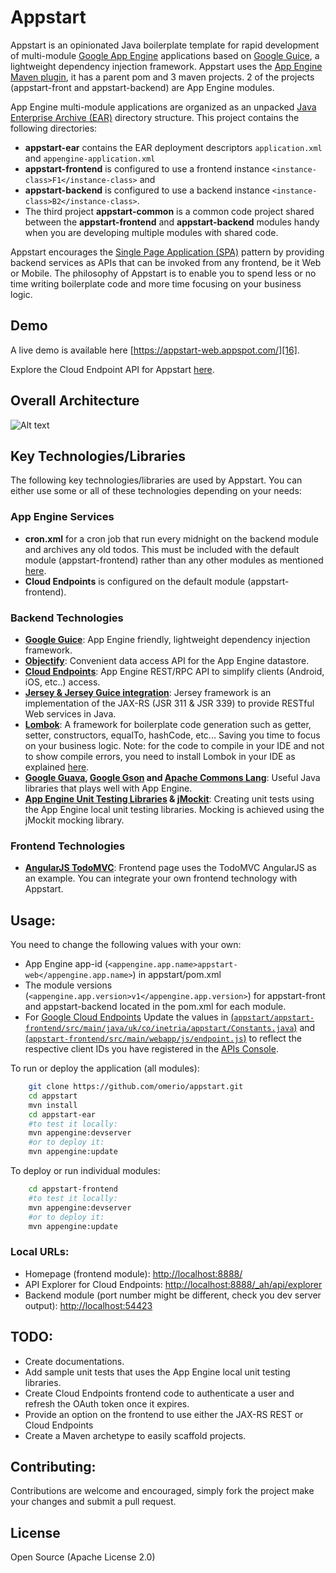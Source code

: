 Appstart
========

Appstart is an opinionated Java boilerplate template for rapid development of multi-module [Google App Engine][1] applications based on [Google Guice][2], a lightweight dependency injection framework.
Appstart uses the [App Engine Maven plugin][4], it has a parent pom and 3 maven projects. 2 of the projects (appstart-front and appstart-backend) are App Engine modules.

App Engine multi-module applications are organized as an unpacked [Java Enterprise Archive (EAR)][17] directory structure. This project contains the following directories:

- <b>appstart-ear</b> contains the EAR deployment descriptors `application.xml` and `appengine-application.xml`
- <b>appstart-frontend</b> is configured to use a frontend instance `<instance-class>F1</instance-class>` and 
- <b>appstart-backend</b> is configured to use a backend instance `<instance-class>B2</instance-class>`. 
- The third project <b>appstart-common</b> is a common code project shared between the <b>appstart-frontend</b> and <b>appstart-backend</b> modules handy when you are developing multiple modules with shared code.

Appstart encourages the [Single Page Application (SPA)][13] pattern by providing backend services as APIs that can be invoked from any frontend, be it Web or Mobile. The philosophy of Appstart is to enable you to spend less or no time writing boilerplate code and more time focusing on your business logic.

## Demo ##

A live demo is available here [https://appstart-web.appspot.com/][16].

Explore the Cloud Endpoint API for Appstart [here](https://apis-explorer.appspot.com/apis-explorer/?base=https://appstart-web.appspot.com/_ah/api#p/appstart/v1/).


## Overall Architecture

![Alt text](http://omerio.com/wp-content/uploads/2016/01/GAE-Appstart-Architecture.png "Architecture")


## Key Technologies/Libraries

The following key technologies/libraries are used by Appstart. You can either use some or all of these technologies depending on your needs:

### App Engine Services

- <b>cron.xml</b> for a cron job that run every midnight on the backend module and archives any old todos. This must be included with the default module (appstart-frontend) rather than any other modules as mentioned [here][18].
- <b>Cloud Endpoints</b> is configured on the default module (appstart-frontend).


### Backend Technologies
- <b>[Google Guice][2]</b>: App Engine friendly, lightweight dependency injection framework. 
- <b>[Objectify][6]</b>: Convenient data access API for the App Engine datastore.
- <b>[Cloud Endpoints][3]</b>: App Engine REST/RPC API to simplify clients (Android, iOS, etc..) access.
- <b>[Jersey & Jersey Guice integration][7]</b>: Jersey framework is an implementation of the JAX-RS (JSR 311 & JSR 339) to provide RESTful Web services in Java. 
- <b>[Lombok][8]</b>: A framework for boilerplate code generation such as getter, setter, constructors, equalTo, hashCode, etc... Saving you time to focus on your business logic. Note: for the code to compile in your IDE and not to show compile errors, you need to install Lombok in your IDE as explained [here][21].
- <b>[Google Guava][9], [Google Gson][11] and [Apache Commons Lang][10]</b>: Useful Java libraries that plays well with App Engine.
- <b>[App Engine Unit Testing Libraries][14] & [jMockit][15]</b>: Creating unit tests using the App Engine local unit testing libraries. Mocking is achieved using the jMockit mocking library.

 
### Frontend Technologies
- <b>[AngularJS TodoMVC][12]</b>: Frontend page uses the TodoMVC AngularJS as an example. You can integrate your own frontend technology with Appstart.


## Usage:
You need to change the following values with your own:

- App Engine app-id (`<appengine.app.name>appstart-web</appengine.app.name>`) in appstart/pom.xml 
- The module versions (`<appengine.app.version>v1</appengine.app.version>`) for appstart-front and appstart-backend located in the pom.xml for each module.
- For [Google Cloud Endpoints][3] Update the values in [(`appstart/appstart-frontend/src/main/java/uk/co/inetria/appstart/Constants.java`)][19] and [(`appstart-frontend/src/main/webapp/js/endpoint.js`)][20] to reflect the respective client IDs you have registered in the [APIs Console][5].

To run or deploy the application (all modules):
```bash
    git clone https://github.com/omerio/appstart.git
    cd appstart
    mvn install
    cd appstart-ear
    #to test it locally:
    mvn appengine:devserver
    #or to deploy it:
    mvn appengine:update
```    

To deploy or run individual modules:
```bash
    cd appstart-frontend
    #to test it locally:
    mvn appengine:devserver
    #or to deploy it:
    mvn appengine:update
```  

### Local URLs:
- Homepage (frontend module): [http://localhost:8888/](http://localhost:8888/)
- API Explorer for Cloud Endpoints: [http://localhost:8888/_ah/api/explorer](http://localhost:8888/_ah/api/explorer)
- Backend module (port number might be different, check you dev server output): [http://localhost:54423](http://localhost:54423)

## TODO:
* Create documentations.
* Add sample unit tests that uses the App Engine local unit testing libraries.
* Create Cloud Endpoints frontend code to authenticate a user and refresh the OAuth token once it expires.
* Provide an option on the frontend to use either the JAX-RS REST or Cloud Endpoints
* Create a Maven archetype to easily scaffold projects.

## Contributing:

Contributions are welcome and encouraged, simply fork the project make your changes and submit a pull request.

## License

Open Source (Apache License 2.0)


[1]: https://developers.google.com/appengine
[2]: https://github.com/google/guice/wiki/GoogleAppEngine
[3]: https://developers.google.com/appengine/docs/java/endpoints/
[4]: https://developers.google.com/appengine/docs/java/tools/maven
[5]: https://console.developers.google.com/
[6]: https://code.google.com/p/objectify-appengine/
[7]: https://jersey.java.net/
[8]: http://projectlombok.org/
[9]: https://code.google.com/p/guava-libraries/
[10]: http://commons.apache.org/proper/commons-lang/
[11]: https://code.google.com/p/google-gson/
[12]: http://todomvc.com/examples/angularjs/#/
[13]: http://omerio.com/2014/03/23/single-page-apps-a-bleeding-edge-new-concept-or-a-revived-old-one/
[14]: https://cloud.google.com/appengine/docs/java/tools/localunittesting
[15]: http://jmockit.org/
[16]: https://appstart-web.appspot.com/
[17]: https://en.wikipedia.org/wiki/EAR_(file_format)
[18]: https://cloud.google.com/appengine/docs/java/modules/#optional_configuration_files
[19]: https://github.com/omerio/appstart/blob/master/appstart-frontend/src/main/java/uk/co/inetria/appstart/frontend/Constants.java
[20]: https://github.com/omerio/appstart/blob/master/appstart-frontend/src/main/webapp/js/endpoint.js
[21]: http://jnb.ociweb.com/jnb/jnbJan2010.html#installation
